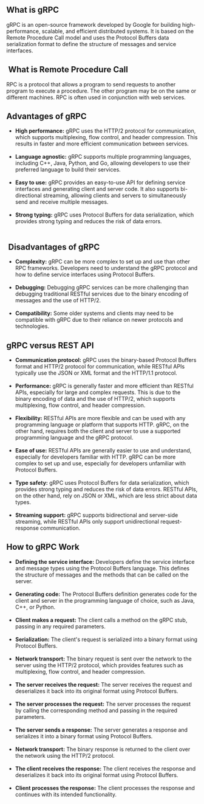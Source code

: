 
<h2> What is gRPC </h2>

gRPC is an open-source framework developed by Google for building high-performance, scalable, and efficient distributed systems. It is based on the Remote Procedure Call model and uses the Protocol Buffers data serialization format to define the structure of messages and service interfaces.

<h2> What is Remote Procedure Call </h2>

RPC is a protocol that allows a program to send requests to another program to execute a procedure. The other program may be on the same or different machines. RPC is often used in conjunction with web services.

<h2> Advantages of gRPC </h2>
<ul>
<li>
<strong>High performance:</strong> gRPC uses the HTTP/2 protocol for communication, which supports multiplexing, flow control, and header compression. This results in faster and more efficient communication between services.
</li>
</br>
<li>
<strong>Language agnostic:</strong> gRPC supports multiple programming languages, including C++, Java, Python, and Go, allowing developers to use their preferred language to build their services.
</li>
</br>
<li>
<strong>Easy to use:</strong> gRPC provides an easy-to-use API for defining service interfaces and generating client and server code. It also supports bi-directional streaming, allowing clients and servers to simultaneously send and receive multiple messages.
</li> 
</br>
<li>
<strong>Strong typing:</strong> gRPC uses Protocol Buffers for data serialization, which provides strong typing and reduces the risk of data errors.
</li> 
</br>
</ul>




<h2> Disadvantages of gRPC </h2>
<ul>
<li>
<strong>Complexity:</strong> gRPC can be more complex to set up and use than other RPC frameworks. Developers need to understand the gRPC protocol and how to define service interfaces using Protocol Buffers.
</li>
</br>
<li>
<strong>Debugging:</strong> Debugging gRPC services can be more challenging than debugging traditional RESTful services due to the binary encoding of messages and the use of HTTP/2.
</li>
</br>
<li>
<strong>Compatibility:</strong> Some older systems and clients may need to be compatible with gRPC due to their reliance on newer protocols and technologies.
</li>
</ul>

<h2> gRPC versus REST API </h2>
<ul>
<li>
<strong>Communication protocol:</strong> gRPC uses the binary-based Protocol Buffers format and HTTP/2 protocol for communication, while RESTful APIs typically use the JSON or XML format and the HTTP/1.1 protocol.
</li>
</br>
<li>
<strong>Performance:</strong> gRPC is generally faster and more efficient than RESTful APIs, especially for large and complex requests. This is due to the binary encoding of data and the use of HTTP/2, which supports multiplexing, flow control, and header compression.
</li>
</br>
<li>
<strong>Flexibility:</strong> RESTful APIs are more flexible and can be used with any programming language or platform that supports HTTP. gRPC, on the other hand, requires both the client and server to use a supported programming language and the gRPC protocol.
</li>
</br>
<li>
<strong>Ease of use:</strong> RESTful APIs are generally easier to use and understand, especially for developers familiar with HTTP. gRPC can be more complex to set up and use, especially for developers unfamiliar with Protocol Buffers.
</li>
</br>
<li>
<strong>Type safety:</strong> gRPC uses Protocol Buffers for data serialization, which provides strong typing and reduces the risk of data errors. RESTful APIs, on the other hand, rely on JSON or XML, which are less strict about data types.
</li>
</br>
<li>
<strong>Streaming support:</strong> gRPC supports bidirectional and server-side streaming, while RESTful APIs only support unidirectional request-response communication.
</li>
</ul>


<h2> How to gRPC Work </h2>
<ul>
<li>
<strong>Defining the service interface:</strong> Developers define the service interface and message types using the Protocol Buffers language. This defines the structure of messages and the methods that can be called on the server.
</li>
</br>
<li>
<strong>Generating code:</strong> The Protocol Buffers definition generates code for the client and server in the programming language of choice, such as Java, C++, or Python.
</li>
</br>
<li>
<strong>Client makes a request:</strong> The client calls a method on the gRPC stub, passing in any required parameters.
</li>
</br>
<li>
<strong>Serialization:</strong> The client's request is serialized into a binary format using Protocol Buffers.
</li>
</br>
<li>
<strong>Network transport:</strong> The binary request is sent over the network to the server using the HTTP/2 protocol, which provides features such as multiplexing, flow control, and header compression.
</li>
</br>
<li>
<strong>The server receives the request:</strong> The server receives the request and deserializes it back into its original format using Protocol Buffers.
</li>
</br>
<li>
<strong>The server processes the request:</strong> The server processes the request by calling the corresponding method and passing in the required parameters.
</li>
</br>
<li>
<strong>The server sends a response:</strong> The server generates a response and serializes it into a binary format using Protocol Buffers.
</li>
</br>
<li>
<strong>Network transport:</strong> The binary response is returned to the client over the network using the HTTP/2 protocol.
</li>
</br>
<li>
<strong>The client receives the response:</strong> The client receives the response and deserializes it back into its original format using Protocol Buffers.
</li>
</br>
<li>
<strong>Client processes the response:</strong> The client processes the response and continues with its intended functionality.
</br>
</li>
</ul>
